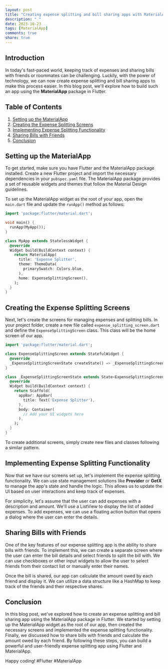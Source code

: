 ```yaml
---
layout: post
title: "Creating expense splitting and bill sharing apps with MaterialApp."
description: " "
date: 2023-10-23
tags: [MaterialApp]
comments: true
share: true
---
```


## Introduction
In today's fast-paced world, keeping track of expenses and sharing bills with friends or roommates can be challenging. Luckily, with the power of technology, we can now create expense splitting and bill sharing apps to make this process easier. In this blog post, we'll explore how to build such an app using the **MaterialApp** package in Flutter.

## Table of Contents
1. [Setting up the MaterialApp](#setting-up-the-materialapp)
2. [Creating the Expense Splitting Screens](#creating-the-expense-splitting-screens)
3. [Implementing Expense Splitting Functionality](#implementing-expense-splitting-functionality)
4. [Sharing Bills with Friends](#sharing-bills-with-friends)
5. [Conclusion](#conclusion)

## Setting up the MaterialApp
To get started, make sure you have Flutter and the MaterialApp package installed. Create a new Flutter project and import the necessary dependencies in your `pubspec.yaml` file. The MaterialApp package provides a set of reusable widgets and themes that follow the Material Design guidelines.

To set up the MaterialApp widget as the root of your app, open the `main.dart` file and update the `runApp()` method as follows:

```dart
import 'package:flutter/material.dart';

void main() {
  runApp(MyApp());
}

class MyApp extends StatelessWidget {
  @override
  Widget build(BuildContext context) {
    return MaterialApp(
      title: 'Expense Splitter',
      theme: ThemeData(
        primarySwatch: Colors.blue,
      ),
      home: ExpenseSplittingScreen(),
    );
  }
}
```

## Creating the Expense Splitting Screens
Next, let's create the screens for managing expenses and splitting bills. In your project folder, create a new file called `expense_splitting_screen.dart` and define the `ExpenseSplittingScreen` class. This class will be the home screen of our app.

```dart
import 'package:flutter/material.dart';

class ExpenseSplittingScreen extends StatefulWidget {
  @override
  _ExpenseSplittingScreenState createState() => _ExpenseSplittingScreenState();
}

class _ExpenseSplittingScreenState extends State<ExpenseSplittingScreen> {
  @override
  Widget build(BuildContext context) {
    return Scaffold(
      appBar: AppBar(
        title: Text('Expense Splitter'),
      ),
      body: Container(
        // Add your UI widgets here
      ),
    );
  }
}
```

To create additional screens, simply create new files and classes following a similar pattern.

## Implementing Expense Splitting Functionality
Now that we have our screens set up, let's implement the expense splitting functionality. We can use state management solutions like **Provider** or **GetX** to manage the app's state and handle the logic. This allows us to update the UI based on user interactions and keep track of expenses.

For simplicity, let's assume that the user can add expenses with a description and amount. We'll use a ListView to display the list of added expenses. To add expenses, we can use a floating action button that opens a dialog where the user can enter the details.

## Sharing Bills with Friends
One of the key features of our expense splitting app is the ability to share bills with friends. To implement this, we can create a separate screen where the user can enter the bill details and select friends to split the bill with. We can use checkboxes or other input widgets to allow the user to select friends from their contact list or manually enter their names.

Once the bill is shared, our app can calculate the amount owed by each friend and display it. We can utilize a data structure like a HashMap to keep track of the friends and their respective shares.

## Conclusion
In this blog post, we've explored how to create an expense splitting and bill sharing app using the MaterialApp package in Flutter. We started by setting up the MaterialApp widget as the root of our app, then created the necessary screens and implemented the expense splitting functionality. Finally, we discussed how to share bills with friends and calculate the amount owed by each friend. By following these steps, you can build a powerful and user-friendly expense splitting app using Flutter and MaterialApp.

Happy coding! #Flutter #MaterialApp